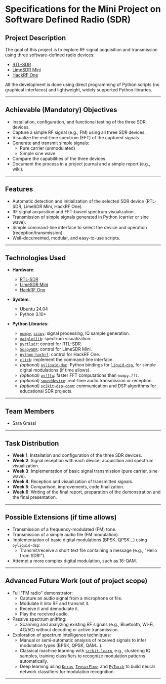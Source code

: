 # Specifications for the Mini Project on Software Defined Radio (SDR)

## Project Description

The goal of this project is to explore RF signal acquisition and transmission using three software-defined radio devices:

- [RTL-SDR](https://www.rtl-sdr.com/rtl-sdr-quick-start-guide/)
- [LimeSDR Mini](https://limemicro.com/boards/limesdr-mini/)
- [HackRF One](https://greatscottgadgets.com/hackrf/one/)

All the development is done using direct programming of Python scripts (no graphical interfaces) and lightweight, widely supported Python libraries.

---

## Achievable (Mandatory) Objectives

- Installation, configuration, and functional testing of the three SDR devices.
- Capture a simple RF signal (e.g., FM) using all three SDR devices.
- Visualize the real-time spectrum (FFT) of the captured signals.
- Generate and transmit simple signals:
  - Pure carrier (unmodulated)
  - Simple sine wave
- Compare the capabilities of the three devices.
- Document the process in a project journal and a simple report (e.g., wiki).

---

## Features

- Automatic detection and initialization of the selected SDR device (RTL-SDR, LimeSDR Mini, HackRF One).
- RF signal acquisition and FFT-based spectrum visualization.
- Transmission of simple signals generated in Python (carrier or sine wave).
- Simple command-line interface to select the device and operation (reception/transmission).
- Well-documented, modular, and easy-to-use scripts.

---

## Technologies Used

- **Hardware**:
  - [RTL-SDR](https://www.rtl-sdr.com/rtl-sdr-quick-start-guide/)
  - [LimeSDR Mini](https://limemicro.com/boards/limesdr-mini/)
  - [HackRF One](https://greatscottgadgets.com/hackrf/one/)

- **System**:
  - Ubuntu 24.04
  - Python 3.10+

- **Python Libraries**:
  - [`numpy`](https://numpy.org/), [`scipy`](https://scipy.org/): signal processing, IQ sample generation.
  - [`matplotlib`](https://matplotlib.org/): spectrum visualization.
  - [`pyrtlsdr`](https://pyrtlsdr.readthedocs.io/): control for RTL-SDR.
  - [`SoapySDR`](https://github.com/pothosware/SoapySDR/wiki): control for LimeSDR Mini.
  - [`python-hackrf`](https://pypi.org/project/python-hackrf/): control for HackRF One.
  - [`click`](https://click.palletsprojects.com/): implement the command-line interface.
  - *(optional)* [`pyliquid-dsp`](https://github.com/michelp/pyliquid-dsp): Python bindings for [`liquid-dsp`](https://github.com/jgaeddert/liquid-dsp), for simple digital modulations (if time allows).
  - *(optional)* [`pyfftw`](https://github.com/pyFFTW/pyFFTW): faster FFT computations than `numpy.fft`.
  - *(optional)* [`sounddevice`](https://python-sounddevice.readthedocs.io/en/0.4.6/): real-time audio transmission or reception.
  - *(optional)* [`scikit-dsp-comm`](https://scikit-dsp-comm.readthedocs.io/en/latest/): communication and DSP algorithms for educational SDR projects.

---

## Team Members

- Sara Grassi

---

## Task Distribution

- **Week 1**: Installation and configuration of the three SDR devices.
- **Week 2**: Signal reception with each device; acquisition and spectrum visualization.
- **Week 3**: Implementation of basic signal transmission (pure carrier, sine wave).
- **Week 4**: Reception and visualization of transmitted signals.
- **Week 5**: Comparison, improvements, code finalization.
- **Week 6**: Writing of the final report, preparation of the demonstration and the final presentation.

---

## Possible Extensions (if time allows)

- Transmission of a frequency-modulated (FM) tone.
- Transmission of a simple audio file (FM modulation).
- Implementation of basic digital modulations (BPSK, QPSK...) using `pyliquid-dsp`:
  - Transmit/receive a short text file containing a message (e.g., "Hello from SDR!").
- Attempt a more complex digital modulation, such as 16-QAM.

---

## Advanced Future Work (out of project scope)

- Full "FM radio" demonstrator:
  - Capture an audio signal from a microphone or file.
  - Modulate it into RF and transmit it.
  - Receive it and demodulate it.
  - Play the received audio.
- Passive spectrum sniffing:
  - Scanning and analyzing existing RF signals (e.g., Bluetooth, Wi-Fi, 4G/5G) without decoding or active transmission.
- Exploration of spectrum intelligence techniques:
  - Manual or semi-automatic analysis of received signals to infer modulation types (BPSK, QPSK, QAM...).
  - Classical machine learning with [`scikit-learn`](https://scikit-learn.org/stable/), e.g., clustering IQ samples, training classifiers to recognize modulation patterns automatically.
  - Deep learning using [`Keras`](https://keras.io/), [`TensorFlow`](https://www.tensorflow.org/), and [`PyTorch`](https://pytorch.org/) to build neural network classifiers for modulation recognition.

---
